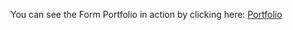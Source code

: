 You can see the Form Portfolio in action by clicking here:
[Portfolio](https://akwiecinska.github.io/Portfolio/)
